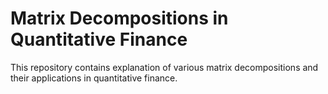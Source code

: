 # Matrix Decompositions in Quantitative Finance

This repository contains explanation of various matrix decompositions and their applications in quantitative finance. 

